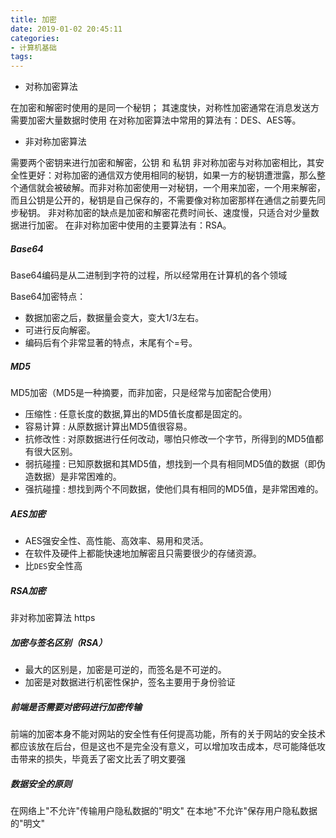 ```yaml
---
title: 加密
date: 2019-01-02 20:45:11
categories:
- 计算机基础
tags:
---
```



- 对称加密算法

在加密和解密时使用的是同一个秘钥；
其速度快，对称性加密通常在消息发送方需要加密大量数据时使用
在对称加密算法中常用的算法有：DES、AES等。


- 非对称加密算法

需要两个密钥来进行加密和解密，公钥 和 私钥
非对称加密与对称加密相比，其安全性更好：对称加密的通信双方使用相同的秘钥，如果一方的秘钥遭泄露，那么整个通信就会被破解。而非对称加密使用一对秘钥，一个用来加密，一个用来解密，而且公钥是公开的，秘钥是自己保存的，不需要像对称加密那样在通信之前要先同步秘钥。
非对称加密的缺点是加密和解密花费时间长、速度慢，只适合对少量数据进行加密。
在非对称加密中使用的主要算法有：RSA。

##### Base64
Base64编码是从二进制到字符的过程，所以经常用在计算机的各个领域

Base64加密特点：

- 数据加密之后，数据量会变大，变大1/3左右。
- 可进行反向解密。
- 编码后有个非常显著的特点，末尾有个=号。

##### MD5
MD5加密（MD5是一种摘要，而非加密，只是经常与加密配合使用）
- 压缩性 : 任意长度的数据,算出的MD5值长度都是固定的。
- 容易计算 : 从原数据计算出MD5值很容易。
- 抗修改性 : 对原数据进行任何改动，哪怕只修改一个字节，所得到的MD5值都有很大区别。
- 弱抗碰撞 : 已知原数据和其MD5值，想找到一个具有相同MD5值的数据（即伪造数据）是非常困难的。
- 强抗碰撞 : 想找到两个不同数据，使他们具有相同的MD5值，是非常困难的。

##### AES加密
- AES强安全性、高性能、高效率、易用和灵活。
- 在软件及硬件上都能快速地加解密且只需要很少的存储资源。
- 比`DES`安全性高

##### RSA加密
非对称加密算法 https

##### 加密与签名区别（RSA）
- 最大的区别是，加密是可逆的，而签名是不可逆的。
- 加密是对数据进行机密性保护，签名主要用于身份验证





##### 前端是否需要对密码进行加密传输
前端的加密本身不能对网站的安全性有任何提高功能，所有的关于网站的安全技术都应该放在后台，但是这也不是完全没有意义，可以增加攻击成本，尽可能降低攻击带来的损失，毕竟丢了密文比丢了明文要强

##### 数据安全的原则
在网络上"不允许"传输用户隐私数据的"明文"
在本地"不允许"保存用户隐私数据的"明文"


